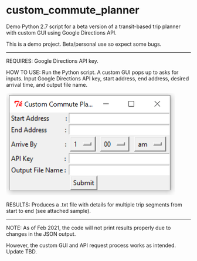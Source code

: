 # custom_commute_planner
Demo Python 2.7 script for a beta version of a transit-based trip planner with custom GUI using Google Directions API. 

This is a demo project. Beta/personal use so expect some bugs.

----------------------------------------------------------------

REQUIRES: Google Directions API key.

HOW TO USE: Run the Python script. A custom GUI pops up to asks for inputs. Input Google Directions API key, start address, end address, desired arrival time, and output file name.

![alt text](https://github.com/SharonWHLing/custom_commute_planner/blob/main/custom_commute_planner_GUI.png?raw=true)

RESULTS: Produces a .txt file with details for multiple trip segments from start to end (see attached sample). 

----------------------------------------------------------------

NOTE: As of Feb 2021, the code will not print results properly due to changes in the JSON output. 

However, the custom GUI and API request process works as intended. Update TBD. 
